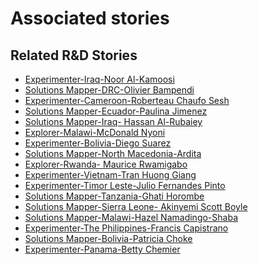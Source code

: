 # Associated stories

<!-- !!DO NOT REMOVE!! start autogenerated hyperlinks -->
## Related R&D Stories
- [Experimenter-Iraq-Noor Al-Kamoosi](/stories/?doc=Experimenters_IRQ)
- [Solutions Mapper-DRC-Olivier Bampendi](/stories/?doc=SolutionMappers_COD)
- [Experimenter-Cameroon-Roberteau Chaufo Sesh](/stories/?doc=Experimenters_CMR)
- [Solutions Mapper\-Ecuador\-Paulina Jimenez](/stories/?doc=SolutionMappers_ECU)
- [Solutions Mapper-Iraq- Hassan Al-Rubaiey](/stories/?doc=SolutionMappers_IRQ)
- [Explorer\-Malawi\-McDonald Nyoni](/stories/?doc=Explorers_MWI)
- [Experimenter-Bolivia-Diego Suarez](/stories/?doc=Experimenters_BOL)
- [Solutions Mapper-North Macedonia-Ardita](/stories/?doc=SolutionMappers_MKD)
- [Explorer\-Rwanda\- Maurice Rwamigabo](/stories/?doc=Explorers_RWA)
- [Experimenter-Vietnam-Tran Huong Giang](/stories/?doc=Experimenters_VNM)
- [Experimenter-Timor Leste-Julio Fernandes Pinto](/stories/?doc=Experimenters_TLS)
- [Solutions Mapper-Tanzania-Ghati Horombe](/stories/?doc=SolutionMappers_TZA)
- [Solutions Mapper-Sierra Leone- Akinyemi Scott Boyle](/stories/?doc=SolutionMappers_SLE)
- [Solutions Mapper-Malawi-Hazel Namadingo-Shaba](/stories/?doc=SolutionMappers_MWI)
- [Experimenter-The Philippines-Francis Capistrano](/stories/?doc=Experimenters_PHL)
- [Solutions Mapper\-Bolivia\-Patricia Choke](/stories/?doc=SolutionMappers_BOL)
- [Experimenter-Panama-Betty Chemier](/stories/?doc=Experimenters_PAN)
<!-- !!DO NOT REMOVE!! end autogenerated hyperlinks -->